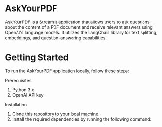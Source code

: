 # AskYourPDF

AskYourPDF is a Streamlit application that allows users to ask questions about the content of a PDF document and receive relevant answers using OpenAI's language models. It utilizes the LangChain library for text splitting, embeddings, and question-answering capabilities.

# Getting Started

To run the AskYourPDF application locally, follow these steps:

Prerequisites
1. Python 3.x
2. OpenAI API key

Installation
1. Clone this repository to your local machine.
2. Install the required dependencies by running the following command:
